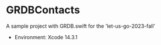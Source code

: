 # GRDBContacts
A sample project with GRDB.swift for the 'let-us-go-2023-fall'

- Environment: Xcode 14.3.1
